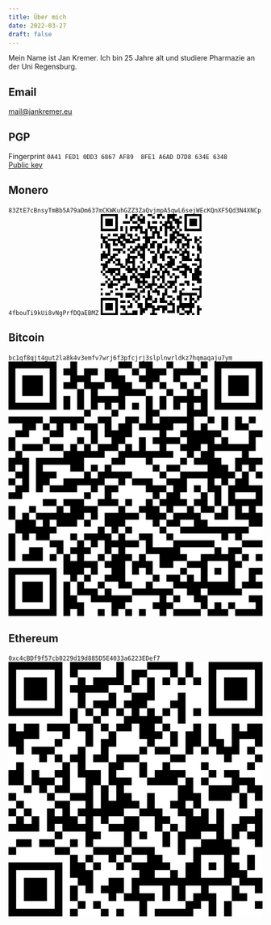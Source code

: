 ```yaml
---
title: Über mich
date: 2022-03-27
draft: false
---
```

Mein Name ist Jan Kremer. Ich bin 25 Jahre alt und studiere Pharmazie an der Uni Regensburg.
## Email
[mail@jankremer.eu](mailto:mail@jankremer.eu)
## PGP
Fingerprint
`0A41 FED1 0DD3 6867 AF89  8FE1 A6AD D7D8 634E 6348`
\
[Public key](key.txt)
## Monero
`83ZtE7cBnsyTmBb5A79aDm637mCKWKuhGZZ3ZaQvjmpA5qwL6sejWEcKQnXF5Qd3N4XNCp4fbouTi9kUi8vNgPrfDQaEBMZ`
[![](monero-qr.png)](monero-qr.png)
## Bitcoin
`bc1qf8qjt4gut2la8k4v3emfv7wrj6f3pfcjrj3slplnwrldkz7hqmaqaju7ym`
[![](bitcoin-qr.png)](bitcoin-qr.png)

## Ethereum
`0xc4cBDf9f57cb0229d19d885D5E4033a6223EDef7`
[![](ethereum-qr.png)](ethereum-qr.png)